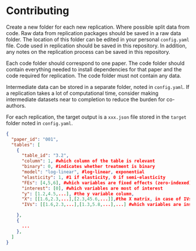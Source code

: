# Contributing

Create a new folder for each new replication.
Where possible split data from code. 
Raw data from replication packages should be saved in a raw data folder.
The location of this folder can be edited in your personal `config.yaml` file.
Code used in replication should be saved in this repository.
In addition, any notes on the replication process can be saved in this repository.

Each code folder should correspond to one paper.
The code folder should contain everything needed to install dependencies for that paper and the code required for replication.
The code folder must not contain any data.

Intermediate data can be stored in a separate folder, noted in `config.yaml`.
If a replication takes a lot of computational time, consider making intermediate datasets near to completion to reduce the burden for co-authors.

For each replication, the target output is a `xxx.json` file stored in the `target` folder noted in `config.yaml`. 

```json
{
  "paper_id": "001",
  "tables": [
    {
      "table_id": "3.2",
      "column": 1, #which column of the table is relevant
      "binary": 0, #indicates whether treatment is binary
      "model": "log-linear", #log-linear, exponential
      "elasticity": 1, #1 if elasticity, 0 if semi-elasticity
      "FEs": [4,5,6], #which variables are fixed effects (zero-indexed)
      "interest": [0], #which variables are most of interest
      "y": [1.2,4.5,...], #the y variable column,
      "X": [[1.6,2.3,...],[2.3,45.6,...]],#the X matrix, in case of IVs then only endogenous variables
      "IVs": [[1.6,2.3,...],[1.3,5.8,...],...] #which variables are instruments (zero-indexed), including all exogeneous variables

    },
    {
      ...
    },
  ]
}


```
